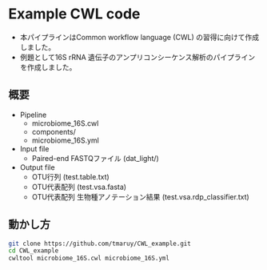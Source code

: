 # Example CWL code
* 本パイプラインはCommon workflow language (CWL) の習得に向けて作成しました。
* 例題として16S rRNA 遺伝子のアンプリコンシーケンス解析のパイプラインを作成しました。

## 概要
* Pipeline
    * microbiome_16S.cwl
    * components/
    * microbiome_16S.yml
* Input file
    * Paired-end FASTQファイル (dat_light/)
* Output file
    * OTU行列 (test.table.txt)
    * OTU代表配列 (test.vsa.fasta)
    * OTU代表配列 生物種アノテーション結果 (test.vsa.rdp_classifier.txt)

## 動かし方
``` bash
git clone https://github.com/tmaruy/CWL_example.git
cd CWL_example
cwltool microbiome_16S.cwl microbiome_16S.yml
```